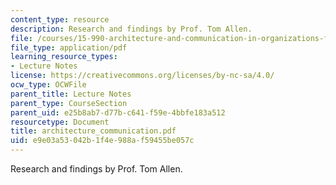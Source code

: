 ```yaml
---
content_type: resource
description: Research and findings by Prof. Tom Allen.
file: /courses/15-990-architecture-and-communication-in-organizations-fall-2003/e9e03a53042b1f4e988af59455be057c_architecture_communication.pdf
file_type: application/pdf
learning_resource_types:
- Lecture Notes
license: https://creativecommons.org/licenses/by-nc-sa/4.0/
ocw_type: OCWFile
parent_title: Lecture Notes
parent_type: CourseSection
parent_uid: e25b8ab7-d77b-c641-f59e-4bbfe183a512
resourcetype: Document
title: architecture_communication.pdf
uid: e9e03a53-042b-1f4e-988a-f59455be057c
---
```

Research and findings by Prof. Tom Allen.